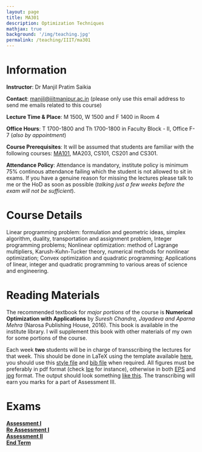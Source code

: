 ```yaml
---
layout: page
title: MA301
description: Optimization Techniques
mathjax: true
background: '/img/teaching.jpg'
permalink: /teaching/IIIT/ma301
---
```


# Information

**Instructor**: Dr Manjil Pratim Saikia

**Contact**: manjil@iiitmanipur.ac.in (please only use this email address to send me emails related to this course)

**Lecture Time & Place**: M 1500, W 1500 and F 1400 in Room 4

**Office Hours**: T 1700-1800 and Th 1700-1800 in Faculty Block - II, Office F-7 (*also by appointment*)

**Course Prerequisites**: It will be assumed that students are familiar with the following courses: [MA101](/teaching/IIIT/ma1011), MA203, CS101, CS201 and CS301.

**Attendance Policy**: Attendance is mandatory, institute policy is minimum 75% continous attendance failing which the student is not allowed to sit in exams. If you have a genuine reason for missing the lectures please talk to me or the HoD as soon as possible (*talking just a few weeks before the exam will not be sufficient*).

# Course Details

Linear programming problem: formulation and geometric ideas, simplex algorithm, duality, transportation and assignment problem, Integer programming problems; Nonlinear optimization: method of Lagrange multipliers, Karush-Kuhn-Tucker theory, numerical methods for nonlinear optimization; Convex optimization and quadratic programming; Applications of linear, integer and quadratic programming to various areas of science and engineering.

# Reading Materials

The recommended textbook for *major portions* of the course is **Numerical Optimization with Applications** by *Suresh Chandra, Jayadeva and Aparna Mehra* (Narosa Publishing House, 2016). This book is available in the institute library. I will supplement this book with other materials of my own for some portions of the course.

Each week **two** students will be in charge of transscribing the lectures for that week. This should be done in LaTeX using the template available [here](/teaching/IIIT/MA305/template.tex), you should use this [style file](/teaching/IIIT/MA305/template.sty) and [bib file](/teaching/IIIT/MA305/template.bib) when required. All figures must be preferably in pdf format (check [Ipe](https://ipe.otfried.org/) for instance), otherwise in both [EPS](/teaching/IIIT/MA305/week0_example.eps) and [jpg](/teaching/IIIT/MA305/week0_example.jpg) format. The output should look something [like this](/teaching/IIIT/MA305/template.pdf). The transcribing will earn you marks for a part of Assessment III.

# Exams

**[Assessment I](/teaching/IIIT/MA301/ass1.pdf)**  
**[Re Assessment I](/teaching/IIIT/MA301/re-ass.pdf)**  
**[Assessment II](/teaching/IIIT/MA301/ass-2.pdf)**  
**[End Term](/teaching/IIIT/MA301/end.pdf)**  
